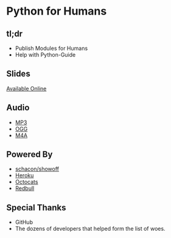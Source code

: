 # Python for Humans

## tl;dr

- Publish Modules for Humans
- Help with Python-Guide

## Slides

[Available Online](http://python-for-humans.heroku.com)

## Audio

- [MP3](http://cl.ly/1h0y0k2F0D2K3F3V3J16/PyCodeConf2011_-_Kenneth_Reitz_01.mp3)
- [OGG](http://codeconf.s3.amazonaws.com/2011/pycodeconf/talks/PyCodeConf2011%20-%20Kenneth%20Reitz.ogg)
- [M4A](http://codeconf.s3.amazonaws.com/2011/pycodeconf/talks/PyCodeConf2011%20-%20Kenneth%20Reitz.m4a)


## Powered By

- [schacon/showoff](https://github.com/schacon/showoff)
- [Heroku](https://heroku.com)
- [Octocats](http://octodex.github.com/)
- [Redbull](http://www.redbull.com/)

## Special Thanks

- GitHub
- The dozens of developers that helped form the list of woes.